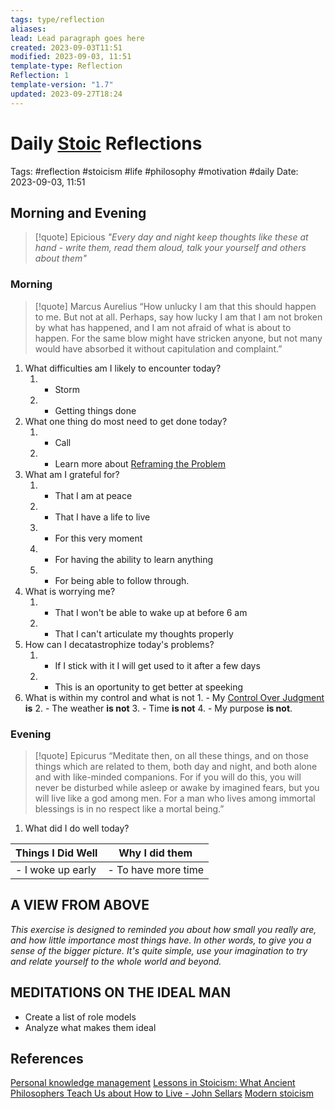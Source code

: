 ```yaml
---
tags: type/reflection
aliases: 
lead: Lead paragraph goes here
created: 2023-09-03T11:51
modified: 2023-09-03, 11:51
template-type: Reflection
Reflection: 1
template-version: "1.7"
updated: 2023-09-27T18:24
---
```



# Daily [Stoic](Stoicism.md) Reflections

Tags:  #reflection #stoicism #life #philosophy #motivation #daily
Date: 2023-09-03, 11:51

## Morning and Evening

> [!quote] Epicious 
> _"Every day and night keep thoughts like these at hand - write them, 
> read them aloud, talk your yourself and others about them"_


### Morning

> [!quote] Marcus Aurelius
> “How unlucky I am that this should happen to me. But not at all. Perhaps, say 
> how lucky I am that I am not broken by what has happened, and I am not 
> afraid  of what is about to happen. For the same blow might have stricken 
> anyone, but not many would have absorbed it without capitulation 
> and complaint.”

1. What difficulties am I likely to encounter today?
	1. - Storm
	2. - Getting things done
2. What one thing do most need to get done today?
	1. - Call
	2. - Learn more about [Reframing the Problem](Reframing%20the%20Problem.md)
3. What am I grateful for?
	1. - That I am at peace
	2. - That I have a life to live
	3. - For this very moment 
	4. - For having the ability to learn anything 
	5. - For being able to follow through.
4. What is worrying me?
	1. - That I won't be able to wake up at before 6 am
	2. - That I can't articulate my thoughts properly 
5. How can I decatastrophize today's problems?
	1. - If I stick with it I will get used to it after a few days
	2. - This is an oportunity to get better at speeking 
6. What is within my control and what is not
		1. - My [Control Over Judgment](Control%20Over%20Judgment.md) **is**
	2. - The weather **is not**
	3. - Time **is not**
	4. - My purpose **is not**. 

### Evening

> [!quote]  Epicurus
> “Meditate then, on all these things, and on those things which are related 
> to them, both day and night, and both alone and with like-minded 
> companions. For if you will do this, you will never be disturbed while 
> asleep or awake by imagined fears, but you will live like a god among 
> men. For a man who lives among immortal blessings is in no respect 
> like a mortal being.”

1. What did I do well today?

| Things I Did Well | Why I did them |
| ------------------- | ---------------- |
| - I woke up early                | - To have more time              |

## A VIEW FROM ABOVE

_This exercise is designed to reminded you about how small you really are, and how little importance most things have. In other words, to give you a sense of the bigger picture. It's quite simple, use your imagination to try and relate yourself to the whole world and beyond._

## MEDITATIONS ON THE IDEAL MAN

- Create a list of role models 
- Analyze what makes them ideal 

## References

[Personal knowledge management](Personal%20knowledge%20management.md)
[Lessons in Stoicism: What Ancient Philosophers Teach Us about How to Live - John Sellars](https://books.google.cz/books/about/Lessons_in_Stoicism.html?id=ky84zQEACAAJ&redir_esc=y)
[Modern stoicism](https://modernstoicism.com/)


